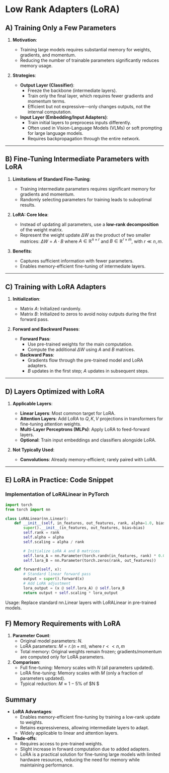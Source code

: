 # Low Rank Adapters (LoRA)

## A) Training Only a Few Parameters
1. **Motivation**:
   - Training large models requires substantial memory for weights, gradients, and momentum.
   - Reducing the number of trainable parameters significantly reduces memory usage.

2. **Strategies**:
   - **Output Layer (Classifier)**:
     - Freeze the backbone (intermediate layers).
     - Train only the final layer, which requires fewer gradients and momentum terms.
     - Efficient but not expressive—only changes outputs, not the internal computation.
   - **Input Layer (Embedding/Input Adapters)**:
     - Train initial layers to preprocess inputs differently.
     - Often used in Vision-Language Models (VLMs) or soft prompting for large language models.
     - Requires backpropagation through the entire network.

---

## B) Fine-Tuning Intermediate Parameters with LoRA
1. **Limitations of Standard Fine-Tuning**:
   - Training intermediate parameters requires significant memory for gradients and momentum.
   - Randomly selecting parameters for training leads to suboptimal results.

2. **LoRA: Core Idea**:
   - Instead of updating all parameters, use a **low-rank decomposition** of the weight matrix.
   - Represent the weight update $\Delta W$ as the product of two smaller matrices: $\Delta W = A \cdot B$
     where $A \in \mathbb{R}^{n \times r}$ and $B \in \mathbb{R}^{r \times m}$, with $r \ll n, m$.

3. **Benefits**:
   - Captures sufficient information with fewer parameters.
   - Enables memory-efficient fine-tuning of intermediate layers.

---

## C) Training with LoRA Adapters
1. **Initialization**:
   - Matrix $A$: Initialized randomly.
   - Matrix $B$: Initialized to zeros to avoid noisy outputs during the first forward pass.

2. **Forward and Backward Passes**:
   - **Forward Pass**:
     - Use pre-trained weights for the main computation.
     - Compute the additional $\Delta W$ using $A$ and $B$ matrices.
   - **Backward Pass**:
     - Gradients flow through the pre-trained model and LoRA adapters.
     - $B$ updates in the first step; $A$ updates in subsequent steps.

---

## D) Layers Optimized with LoRA
1. **Applicable Layers**:
   - **Linear Layers**: Most common target for LoRA.
   - **Attention Layers**: Add LoRA to $Q, K, V$ projections in transformers for fine-tuning attention weights.
   - **Multi-Layer Perceptrons (MLPs)**: Apply LoRA to feed-forward layers.
   - **Optional**: Train input embeddings and classifiers alongside LoRA.

2. **Not Typically Used**:
   - **Convolutions**: Already memory-efficient; rarely paired with LoRA.

---

## E) LoRA in Practice: Code Snippet
### Implementation of LoRALinear in PyTorch
```python
import torch
from torch import nn

class LoRALinear(nn.Linear):
    def __init__(self, in_features, out_features, rank, alpha=1.0, bias=False):
        super().__init__(in_features, out_features, bias=bias)
        self.rank = rank
        self.alpha = alpha
        self.scaling = alpha / rank

        # Initialize LoRA A and B matrices
        self.lora_A = nn.Parameter(torch.randn(in_features, rank) * 0.01)
        self.lora_B = nn.Parameter(torch.zeros(rank, out_features))

    def forward(self, x):
        # Standard linear forward pass
        output = super().forward(x)
        # Add LoRA adjustment
        lora_output = (x @ self.lora_A) @ self.lora_B
        return output + self.scaling * lora_output
```
Usage: Replace standard nn.Linear layers with LoRALinear in pre-trained models.


## F) Memory Requirements with LoRA
1. **Parameter Count**:
    - Original model parameters: $N$.
    - LoRA parameters: $M = r.(n + m),$ where $r << n, m$
    - Total memory: Original weights remain frozen; gradients/momentum are computed only for LoRA parameters.
2. **Comparison**:
    - Full fine-tuning: Memory scales with $N$ (all parameters updated).
    - LoRA fine-tuning: Memory scales with $M$ (only a fraction of parameters updated).
    - Typical reduction: $M \approx 1 - 5 \%$ of $N $

## Summary

- **LoRA Advantages**: 
    - Enables memory-efficient fine-tuning by training a low-rank update to weights.
    - Retains expressiveness, allowing intermediate layers to adapt. 
    - Widely applicable to linear and attention layers.
- **Trade-offs**: 
    - Requires access to pre-trained weights. 
    - Slight increase in forward computation due to added adapters. 
    - LoRA is a practical solution for fine-tuning large models with limited hardware resources, reducing the need for memory while maintaining performance.